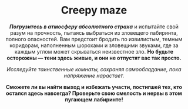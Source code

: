 <h1 align="center"><b>Creepy maze</b></h1>

<p align="center"><b><i>Погрузитесь в атмосферу абсолютного страха</i></b> и испытайте свой разум на прочность, пытаясь выбраться из зловещего лабиринта, полного опасностей. Вам предстоит бродить по извилистым, темным коридорам, наполненным шорохами и зловещими звуками, где за каждым углом может скрываться неизвестное зло. <b>Но будьте осторожны — тени здесь живые, и они не отпустят вас так просто.</b></p>

<p align="center"><i>Исследуйте таинственные комнаты, сохраняя самообладание, пока напряжение нарастает.</i></p>

<p align="center"><b>Сможете ли вы найти выход и избежать участи, постигшей тех, кто остался здесь навсегда? Проверьте свою смелость и нервы в этом пугающем лабиринте!</b></p>
